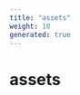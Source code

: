 ```yaml
---
title: "assets"
weight: 10
generated: true
---
```

<!-- This file was generated from the Vendure TypeScript source. Do not modify. Instead, re-run "generate-docs" -->


# assets